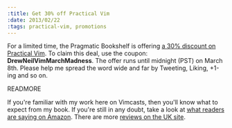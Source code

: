 ```yaml
--- 
:title: Get 30% off Practical Vim
:date: 2013/02/22
:tags: practical-vim, promotions
---
```


For a limited time, the Pragmatic Bookshelf is offering [a 30% discount on Practical Vim][pv]. To claim this deal, use the coupon: **DrewNeilVimMarchMadness**. The offer runs until midnight (PST) on March 8th. Please help me spread the word wide and far by Tweeting, Liking, +1-ing and so on.

[pv]: https://pragprog.com/titles/dnvim2/practical-vim-second-edition

READMORE

If you're familiar with my work here on Vimcasts, then you'll know what to expect from my book. If you're still in any doubt, take a look at [what readers are saying on Amazon][reviews]. There are more [reviews on the UK site][uk].

[reviews]: http://www.amazon.com/Practical-Vim-Thought-Pragmatic-Programmers/product-reviews/1934356980/
[uk]: http://www.amazon.co.uk/Practical-Vim-Thought-Pragmatic-Programmers/product-reviews/1934356980/
